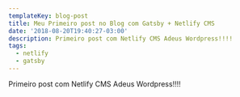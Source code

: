 ```yaml
---
templateKey: blog-post
title: Meu Primeiro post no Blog com Gatsby + Netlify CMS
date: '2018-08-20T19:40:27-03:00'
description: Primeiro post com Netlify CMS Adeus Wordpress!!!!
tags:
  - netlify
  - gatsby
---
```

Primeiro post com Netlify CMS Adeus Wordpress!!!!
